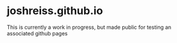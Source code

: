 # joshreiss.github.io
This is currently a work in progress, but made public for testing an associated github pages
